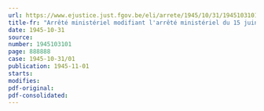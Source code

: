 ```yaml
---
url: https://www.ejustice.just.fgov.be/eli/arrete/1945/10/31/1945103101/justel
title-fr: "Arrêté ministériel modifiant l'arrêté ministériel du 15 juin 1945, portant réglementation de la distribution des combustibles"
date: 1945-10-31
source:
number: 1945103101
page: 888888
case: 1945-10-31/01
publication: 1945-11-01
starts:
modifies:
pdf-original:
pdf-consolidated:
---
```


